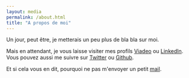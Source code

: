 ```yaml
---
layout: media
permalink: /about.html
title: "A propos de moi"
---
```


Un jour, peut être, je metterais un peu plus de bla bla sur moi.

Mais en attendant, je vous laisse visiter mes profils [Viadeo](http://fr.viadeo.com/fr/profile/samuel.dalichampt) ou 
[LinkedIn](http://fr.linkedin.com/in/samueldalichampt). Vous pouvez aussi me suivre sur 
[Twitter](http://www.twitter.com/sdalichampt) ou [Github](http://github.com/sdalichampt).

Et si cela vous en dit, pourquoi ne pas m'envoyer un petit [mail](/contact.html).